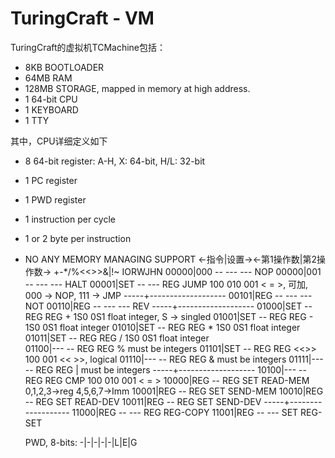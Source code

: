 TuringCraft - VM
================

TuringCraft的虚拟机TCMachine包括：

+   8KB BOOTLOADER
+  64MB RAM
+ 128MB STORAGE, mapped in memory at high address.
+   1   64-bit CPU
+   1   KEYBOARD
+   1   TTY

其中，CPU详细定义如下

+ 8 64-bit register: A-H, X: 64-bit, H/L: 32-bit
+ 1 PC register
+ 1 PWD register
+ 1 instruction per cycle
+ 1 or 2 byte per instruction
+ NO ANY MEMORY MANAGING SUPPORT
    <-指令|设置-><-第1操作数|第2操作数->
    +-*/%<<>>&|!~
    IORWJHN
    00000|000 -- --- --- NOP
    00000|001 -- --- --- HALT
    00001|SET -- --- REG JUMP      100 010 001 < = >, 可加, 000 -> NOP, 111 -> JMP
    -----+-------------------
    00101|REG -- --- --- NOT
    00110|REG -- --- --- REV
    -----+-------------------
    01000|SET -- REG REG +         1S0 0S1 float integer, S -> singled
    01001|SET -- REG REG -         1S0 0S1 float integer
    01010|SET -- REG REG *         1S0 0S1 float integer 
    01011|SET -- REG REG /         1S0 0S1 float integer        
    01100|--- -- REG REG %         must be integers
    01101|SET -- REG REG <<>>      100 001 << >>, logical
    01110|--- -- REG REG &         must be integers
    01111|--- -- REG REG |         must be integers
    -----+-------------------
    10100|--- -- REG REG CMP       100 010 001 < = >
    10000|REG -- REG SET READ-MEM  0,1,2,3->reg 4,5,6,7->Imm
    10001|REG -- REG SET SEND-MEM
    10010|REG -- REG SET READ-DEV
    10011|REG -- REG SET SEND-DEV
    -----+-------------------
    11000|REG -- --- REG REG-COPY
    11001|REG -- --- SET REG-SET 

    PWD, 8-bits:
    -|-|-|-|-|L|E|G
